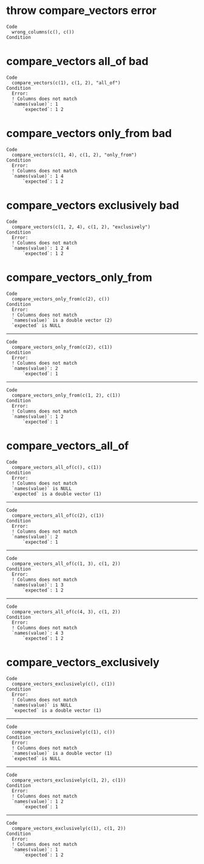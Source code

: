 # throw compare_vectors error

    Code
      wrong_columns(c(), c())
    Condition

# compare_vectors all_of bad

    Code
      compare_vectors(c(1), c(1, 2), "all_of")
    Condition
      Error:
      ! Columns does not match
      `names(value)`: 1  
          `expected`: 1 2

# compare_vectors only_from bad

    Code
      compare_vectors(c(1, 4), c(1, 2), "only_from")
    Condition
      Error:
      ! Columns does not match
      `names(value)`: 1 4
          `expected`: 1 2

# compare_vectors exclusively bad

    Code
      compare_vectors(c(1, 2, 4), c(1, 2), "exclusively")
    Condition
      Error:
      ! Columns does not match
      `names(value)`: 1 2 4
          `expected`: 1 2  

# compare_vectors_only_from

    Code
      compare_vectors_only_from(c(2), c())
    Condition
      Error:
      ! Columns does not match
      `names(value)` is a double vector (2)
      `expected` is NULL

---

    Code
      compare_vectors_only_from(c(2), c(1))
    Condition
      Error:
      ! Columns does not match
      `names(value)`: 2
          `expected`: 1

---

    Code
      compare_vectors_only_from(c(1, 2), c(1))
    Condition
      Error:
      ! Columns does not match
      `names(value)`: 1 2
          `expected`: 1  

# compare_vectors_all_of

    Code
      compare_vectors_all_of(c(), c(1))
    Condition
      Error:
      ! Columns does not match
      `names(value)` is NULL
      `expected` is a double vector (1)

---

    Code
      compare_vectors_all_of(c(2), c(1))
    Condition
      Error:
      ! Columns does not match
      `names(value)`: 2
          `expected`: 1

---

    Code
      compare_vectors_all_of(c(1, 3), c(1, 2))
    Condition
      Error:
      ! Columns does not match
      `names(value)`: 1 3
          `expected`: 1 2

---

    Code
      compare_vectors_all_of(c(4, 3), c(1, 2))
    Condition
      Error:
      ! Columns does not match
      `names(value)`: 4 3
          `expected`: 1 2

# compare_vectors_exclusively

    Code
      compare_vectors_exclusively(c(), c(1))
    Condition
      Error:
      ! Columns does not match
      `names(value)` is NULL
      `expected` is a double vector (1)

---

    Code
      compare_vectors_exclusively(c(1), c())
    Condition
      Error:
      ! Columns does not match
      `names(value)` is a double vector (1)
      `expected` is NULL

---

    Code
      compare_vectors_exclusively(c(1, 2), c(1))
    Condition
      Error:
      ! Columns does not match
      `names(value)`: 1 2
          `expected`: 1  

---

    Code
      compare_vectors_exclusively(c(1), c(1, 2))
    Condition
      Error:
      ! Columns does not match
      `names(value)`: 1  
          `expected`: 1 2

